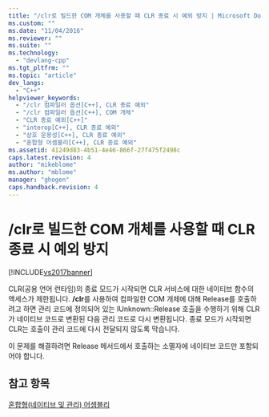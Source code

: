 ```yaml
---
title: "/clr로 빌드한 COM 개체를 사용할 때 CLR 종료 시 예외 방지 | Microsoft Docs"
ms.custom: ""
ms.date: "11/04/2016"
ms.reviewer: ""
ms.suite: ""
ms.technology: 
  - "devlang-cpp"
ms.tgt_pltfrm: ""
ms.topic: "article"
dev_langs: 
  - "C++"
helpviewer_keywords: 
  - "/clr 컴파일러 옵션[C++], CLR 종료 예외"
  - "/clr 컴파일러 옵션[C++], COM 개체"
  - "CLR 종료 예외[C++]"
  - "interop[C++], CLR 종료 예외"
  - "상호 운용성[C++], CLR 종료 예외"
  - "혼합형 어셈블리[C++], CLR 종료 예외"
ms.assetid: 41249d83-4b51-4e46-866f-27f475f2498c
caps.latest.revision: 4
author: "mikeblome"
ms.author: "mblome"
manager: "ghogen"
caps.handback.revision: 4
---
```

# /clr로 빌드한 COM 개체를 사용할 때 CLR 종료 시 예외 방지
[!INCLUDE[vs2017banner](../assembler/inline/includes/vs2017banner.md)]

CLR\(공용 언어 런타임\)의 종료 모드가 시작되면 CLR 서비스에 대한 네이티브 함수의 액세스가 제한됩니다.  **\/clr**를 사용하여 컴파일한 COM 개체에 대해 Release를 호출하려고 하면 관리 코드에 정의되어 있는 IUnknown::Release 호출을 수행하기 위해 CLR가 네이티브 코드로 변환된 다음 관리 코드로 다시 변환됩니다.  종료 모드가 시작되면 CLR는 호출이 관리 코드에 다시 전달되지 않도록 막습니다.  
  
 이 문제를 해결하려면 Release 메서드에서 호출하는 소멸자에 네이티브 코드만 포함되어야 합니다.  
  
## 참고 항목  
 [혼합형\(네이티브 및 관리\) 어셈블리](../dotnet/mixed-native-and-managed-assemblies.md)